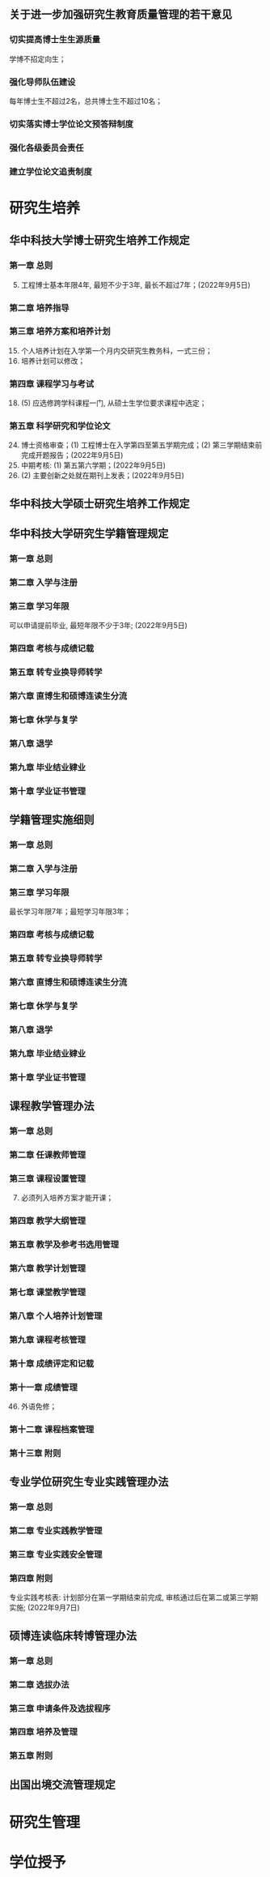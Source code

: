 ## 关于进一步加强研究生教育质量管理的若干意见
### 切实提高博士生生源质量
学博不招定向生；
### 强化导师队伍建设
每年博士生不超过2名，总共博士生不超过10名；
### 切实落实博士学位论文预答辩制度
### 强化各级委员会责任
### 建立学位论文追责制度

# 研究生培养
## 华中科技大学博士研究生培养工作规定
### 第一章 总则
5. 工程博士基本年限4年, 最短不少于3年, 最长不超过7年；(2022年9月5日)

### 第二章 培养指导

### 第三章 培养方案和培养计划
15. 个人培养计划在入学第一个月内交研究生教务科，一式三份；
16. 培养计划可以修改；

### 第四章 课程学习与考试
18. (5) 应选修跨学科课程一门, 从硕士生学位要求课程中选定；

### 第五章 科学研究和学位论文
24. 博士资格审查；(1) 工程博士在入学第四至第五学期完成；(2) 第三学期结束前完成开题报告；(2022年9月5日)
25. 中期考核: (1) 第五第六学期；(2022年9月5日)
26. (2) 主要创新之处就在期刊上发表；(2022年9月5日)

## 华中科技大学硕士研究生培养工作规定

## 华中科技大学研究生学籍管理规定
### 第一章 总则
### 第二章 入学与注册
### 第三章 学习年限
可以申请提前毕业, 最短年限不少于3年; (2022年9月5日)
### 第四章 考核与成绩记载
### 第五章 转专业换导师转学
### 第六章 直博生和硕博连读生分流
### 第七章 休学与复学
### 第八章 退学
### 第九章 毕业结业肄业
### 第十章 学业证书管理

## 学籍管理实施细则
### 第一章 总则
### 第二章 入学与注册
### 第三章 学习年限
最长学习年限7年；最短学习年限3年；
### 第四章 考核与成绩记载
### 第五章 转专业换导师转学
### 第六章 直博生和硕博连读生分流
### 第七章 休学与复学
### 第八章 退学
### 第九章 毕业结业肄业
### 第十章 学业证书管理

## 课程教学管理办法
### 第一章 总则
### 第二章 任课教师管理
### 第三章 课程设置管理
7. 必须列入培养方案才能开课；
### 第四章 教学大纲管理
### 第五章 教学及参考书选用管理
### 第六章 教学计划管理
### 第七章 课堂教学管理
### 第八章 个人培养计划管理
### 第九章 课程考核管理
### 第十章 成绩评定和记载
### 第十一章 成绩管理
46. 外语免修；
### 第十二章 课程档案管理
### 第十三章 附则

## 专业学位研究生专业实践管理办法
### 第一章 总则
### 第二章 专业实践教学管理
### 第三章 专业实践安全管理
### 第四章 附则
专业实践考核表: 计划部分在第一学期结束前完成, 审核通过后在第二或第三学期实施; (2022年9月7日)

## 硕博连读临床转博管理办法
### 第一章 总则
### 第二章 选拔办法
### 第三章 申请条件及选拔程序
### 第四章 培养及管理
### 第五章 附则

## 出国出境交流管理规定







# 研究生管理





# 学位授予



